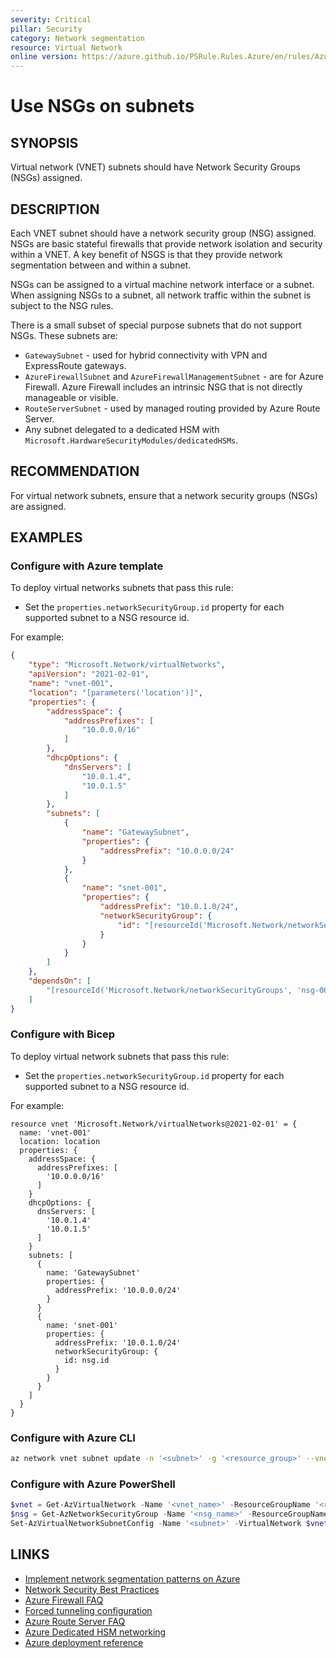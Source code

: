 ```yaml
---
severity: Critical
pillar: Security
category: Network segmentation
resource: Virtual Network
online version: https://azure.github.io/PSRule.Rules.Azure/en/rules/Azure.VNET.UseNSGs/
---
```


# Use NSGs on subnets

## SYNOPSIS

Virtual network (VNET) subnets should have Network Security Groups (NSGs) assigned.

## DESCRIPTION

Each VNET subnet should have a network security group (NSG) assigned.
NSGs are basic stateful firewalls that provide network isolation and security within a VNET.
A key benefit of NSGS is that they provide network segmentation between and within a subnet.

NSGs can be assigned to a virtual machine network interface or a subnet.
When assigning NSGs to a subnet, all network traffic within the subnet is subject to the NSG rules.

There is a small subset of special purpose subnets that do not support NSGs.
These subnets are:

- `GatewaySubnet` - used for hybrid connectivity with VPN and ExpressRoute gateways.
- `AzureFirewallSubnet` and `AzureFirewallManagementSubnet` - are for Azure Firewall.
  Azure Firewall includes an intrinsic NSG that is not directly manageable or visible.
- `RouteServerSubnet` - used by managed routing provided by Azure Route Server.
- Any subnet delegated to a dedicated HSM with `Microsoft.HardwareSecurityModules/dedicatedHSMs`.

## RECOMMENDATION

For virtual network subnets, ensure that a network security groups (NSGs) are assigned.

## EXAMPLES

### Configure with Azure template

To deploy virtual networks subnets that pass this rule:

- Set the `properties.networkSecurityGroup.id` property for each supported subnet to a NSG resource id.

For example:

```json
{
    "type": "Microsoft.Network/virtualNetworks",
    "apiVersion": "2021-02-01",
    "name": "vnet-001",
    "location": "[parameters('location')]",
    "properties": {
        "addressSpace": {
            "addressPrefixes": [
                "10.0.0.0/16"
            ]
        },
        "dhcpOptions": {
            "dnsServers": [
                "10.0.1.4",
                "10.0.1.5"
            ]
        },
        "subnets": [
            {
                "name": "GatewaySubnet",
                "properties": {
                    "addressPrefix": "10.0.0.0/24"
                }
            },
            {
                "name": "snet-001",
                "properties": {
                    "addressPrefix": "10.0.1.0/24",
                    "networkSecurityGroup": {
                        "id": "[resourceId('Microsoft.Network/networkSecurityGroups', 'nsg-001')]"
                    }
                }
            }
        ]
    },
    "dependsOn": [
        "[resourceId('Microsoft.Network/networkSecurityGroups', 'nsg-001')]"
    ]
}
```

### Configure with Bicep

To deploy virtual network subnets that pass this rule:

- Set the `properties.networkSecurityGroup.id` property for each supported subnet to a NSG resource id.

For example:

```bicep
resource vnet 'Microsoft.Network/virtualNetworks@2021-02-01' = {
  name: 'vnet-001'
  location: location
  properties: {
    addressSpace: {
      addressPrefixes: [
        '10.0.0.0/16'
      ]
    }
    dhcpOptions: {
      dnsServers: [
        '10.0.1.4'
        '10.0.1.5'
      ]
    }
    subnets: [
      {
        name: 'GatewaySubnet'
        properties: {
          addressPrefix: '10.0.0.0/24'
        }
      }
      {
        name: 'snet-001'
        properties: {
          addressPrefix: '10.0.1.0/24'
          networkSecurityGroup: {
            id: nsg.id
          }
        }
      }
    ]
  }
}
```

### Configure with Azure CLI

```bash
az network vnet subnet update -n '<subnet>' -g '<resource_group>' --vnet-name '<vnet_name>' --network-security-group '<nsg_name>`
```

### Configure with Azure PowerShell

```powershell
$vnet = Get-AzVirtualNetwork -Name '<vnet_name>' -ResourceGroupName '<resource_group>'
$nsg = Get-AzNetworkSecurityGroup -Name '<nsg_name>' -ResourceGroupName '<resource_group>'
Set-AzVirtualNetworkSubnetConfig -Name '<subnet>' -VirtualNetwork $vnet -AddressPrefix '10.0.1.0/24' -NetworkSecurityGroup $nsg
```

## LINKS

- [Implement network segmentation patterns on Azure](https://learn.microsoft.com/azure/architecture/framework/security/design-network-segmentation)
- [Network Security Best Practices](https://docs.microsoft.com/azure/security/fundamentals/network-best-practices#logically-segment-subnets)
- [Azure Firewall FAQ](https://docs.microsoft.com/azure/firewall/firewall-faq#are-network-security-groups-nsgs-supported-on-the-azure-firewall-subnet)
- [Forced tunneling configuration](https://docs.microsoft.com/azure/firewall/forced-tunneling#forced-tunneling-configuration)
- [Azure Route Server FAQ](https://docs.microsoft.com/azure/route-server/route-server-faq#can-i-associate-a-network-security-group-nsg-to-the-routeserversubnet)
- [Azure Dedicated HSM networking](https://docs.microsoft.com/azure/dedicated-hsm/networking#subnets)
- [Azure deployment reference](https://docs.microsoft.com/azure/templates/microsoft.network/virtualnetworks)
